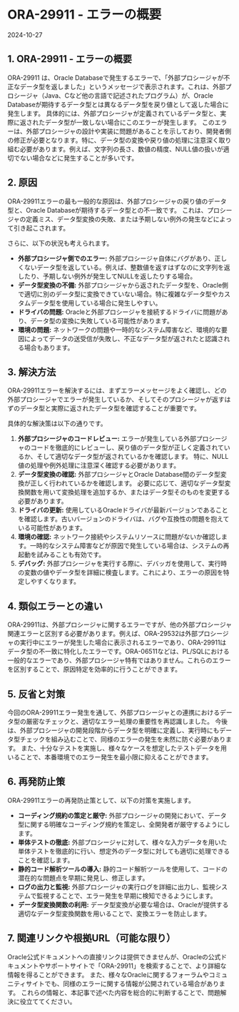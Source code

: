 # ORA-29911 - エラーの概要
2024-10-27

## 1. ORA-29911 - エラーの概要

ORA-29911 は、Oracle Databaseで発生するエラーで、「外部プロシージャが不正なデータ型を返しました」というメッセージで表示されます。これは、外部プロシージャ（Java、Cなど他の言語で記述されたプログラム）が、Oracle Databaseが期待するデータ型とは異なるデータ型を戻り値として返した場合に発生します。  具体的には、外部プロシージャが定義されているデータ型と、実際に返されたデータ型が一致しない場合にこのエラーが発生します。  このエラーは、外部プロシージャの設計や実装に問題があることを示しており、開発者側の修正が必要となります。特に、データ型の変換や戻り値の処理に注意深く取り組む必要があります。例えば、文字列の長さ、数値の精度、NULL値の扱いが適切でない場合などに発生することが多いです。


## 2. 原因

ORA-29911エラーの最も一般的な原因は、外部プロシージャの戻り値のデータ型と、Oracle Databaseが期待するデータ型との不一致です。  これは、プロシージャの定義ミス、データ型変換の失敗、または予期しない例外の発生などによって引き起こされます。

さらに、以下の状況も考えられます。

* **外部プロシージャ側でのエラー:** 外部プロシージャ自体にバグがあり、正しくないデータ型を返している。例えば、整数値を返すはずなのに文字列を返したり、予期しない例外が発生してNULLを返したりする場合。
* **データ型変換の不備:** 外部プロシージャから返されたデータ型を、Oracle側で適切に別のデータ型に変換できていない場合。特に複雑なデータ型やカスタムデータ型を使用している場合に発生しやすい。
* **ドライバの問題:** Oracleと外部プロシージャを接続するドライバに問題があり、データ型の変換に失敗している可能性があります。
* **環境の問題:**  ネットワークの問題や一時的なシステム障害など、環境的な要因によってデータの送受信が失敗し、不正なデータ型が返されたと認識される場合もあります。


## 3. 解決方法

ORA-29911エラーを解決するには、まずエラーメッセージをよく確認し、どの外部プロシージャでエラーが発生しているか、そしてそのプロシージャが返すはずのデータ型と実際に返されたデータ型を確認することが重要です。

具体的な解決策は以下の通りです。

1. **外部プロシージャのコードレビュー:** エラーが発生している外部プロシージャのコードを徹底的にレビューし、戻り値のデータ型が正しく定義されているか、そして適切なデータ型が返されているかを確認します。  特に、NULL値の処理や例外処理に注意深く確認する必要があります。
2. **データ型変換の確認:** 外部プロシージャとOracle Database間のデータ型変換が正しく行われているかを確認します。 必要に応じて、適切なデータ型変換関数を用いて変換処理を追加するか、またはデータ型そのものを変更する必要があります。
3. **ドライバの更新:** 使用しているOracleドライバが最新バージョンであることを確認します。古いバージョンのドライバは、バグや互換性の問題を抱えている可能性があります。
4. **環境の確認:** ネットワーク接続やシステムリソースに問題がないか確認します。一時的なシステム障害などが原因で発生している場合は、システムの再起動を試みることも有効です。
5. **デバッグ:** 外部プロシージャを実行する際に、デバッガを使用して、実行時の変数の値やデータ型を詳細に検査します。これにより、エラーの原因を特定しやすくなります。


## 4. 類似エラーとの違い

ORA-29911は、外部プロシージャに関するエラーですが、他の外部プロシージャ関連エラーと区別する必要があります。例えば、ORA-29532は外部プロシージャの実行中にエラーが発生した場合に表示されるエラーであり、ORA-29911はデータ型の不一致に特化したエラーです。ORA-06511などは、PL/SQLにおける一般的なエラーであり、外部プロシージャ特有ではありません。これらのエラーを区別することで、原因特定を効率的に行うことができます。


## 5. 反省と対策

今回のORA-29911エラー発生を通して、外部プロシージャとの連携におけるデータ型の厳密なチェックと、適切なエラー処理の重要性を再認識しました。 今後は、外部プロシージャの開発段階からデータ型を明確に定義し、実行時にもデータ型チェックを組み込むことで、同様のエラーの発生を未然に防ぐ必要があります。  また、十分なテストを実施し、様々なケースを想定したテストデータを用いることで、本番環境でのエラー発生を最小限に抑えることができます。


## 6. 再発防止策

ORA-29911エラーの再発防止策として、以下の対策を実施します。

* **コーディング規約の策定と厳守:** 外部プロシージャの開発において、データ型に関する明確なコーディング規約を策定し、全開発者が厳守するようにします。
* **単体テストの徹底:** 外部プロシージャに対して、様々な入力データを用いた単体テストを徹底的に行い、想定外のデータ型に対しても適切に処理できることを確認します。
* **静的コード解析ツールの導入:** 静的コード解析ツールを使用して、コードの潜在的な問題点を早期に発見し、修正します。
* **ログの出力と監視:** 外部プロシージャの実行ログを詳細に出力し、監視システムで監視することで、エラー発生を早期に検知できるようにします。
* **データ型変換関数の利用:** データ型変換が必要な場合は、Oracleが提供する適切なデータ型変換関数を用いることで、変換エラーを防止します。


## 7. 関連リンクや根拠URL（可能な限り）

Oracle公式ドキュメントへの直接リンクは提供できませんが、Oracleの公式ドキュメントやサポートサイトで「ORA-29911」を検索することで、より詳細な情報を得ることができます。  また、様々なOracleに関するフォーラムやコミュニティサイトでも、同様のエラーに関する情報が公開されている場合があります。  これらの情報と、本記事で述べた内容を総合的に判断することで、問題解決に役立ててください。